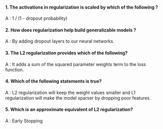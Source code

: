 #### 1. The activations in regularization is scaled by which of the following ?

A : 1 / (1 - dropout probability)

#### 2. How does regularization help build generalizable models ?

A : By adding dropout layers to our neural networks.

#### 3. The L2 regularization provides which of the following?

A : It adds a sum of the squared parameter weights term to the loss function.

#### 4. Which of the following statements is true?

A : L2 regularization will keep the weight values smaller and L1 regularization will make the model sparser by dropping poor features.

#### 5. Which is an approximate equivalent of L2 regularization?

A : Early Stopping